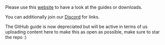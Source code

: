 Please use this [website](https://wsfteam.xyz) to have a look at the guides or downloads.

You can additionally join our [Discord](https://wsfteam.xyz/discord) for links.


The GitHub guide is now depreciated but will be active in terms of us uploading content here to make this as open as possible, make sure to star the repo :)
